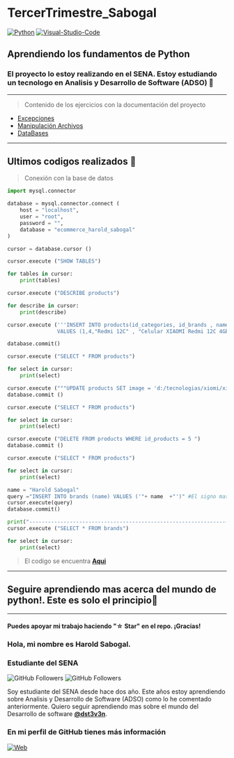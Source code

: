 # TercerTrimestre_Sabogal

[![Python](https://img.shields.io/badge/Python-1.11.3+-00B894?style=for-the-badge&logo=python&logoColor=00B894&labelColor=black)](https://www.python.org/)
[![Visual-Studio-Code](https://img.shields.io/badge/visual_studio_code-1.78+-00B894?style=for-the-badge&logo=visual-studio-code&logoColor=00B894&labelColor=black)](https://code.visualstudio.com/)

## Aprendiendo los fundamentos de Python

### El proyecto lo estoy realizando en el SENA. Estoy estudiando un tecnologo en Analisis y Desarrollo de Software (ADSO) :green_heart:

--------

>Contenido de los ejercicios con la documentación del proyecto

* [Excepciones](./excepciones/ejercicioexp1.py)
* [Manipulación Archivos](./manipulacion_archivos)
* [DataBases](./DataBase)

--------
## **Ultimos codigos realizados** :green_heart:

>Conexión con la base de datos

```python
import mysql.connector

database = mysql.connector.connect (
    host = "localhost",
    user = "root",
    password = "",
    database = "ecommerce_harold_sabogal"
)

cursor = database.cursor ()

cursor.execute ("SHOW TABLES")

for tables in cursor:
    print(tables)

cursor.execute ("DESCRIBE products")

for describe in cursor:
    print(describe)

cursor.execute ('''INSERT INTO products(id_categories, id_brands , name, description , image , id_sellers) 
                VALUES (1,4,"Redmi 12C" , "Celular XIAOMI Redmi 12C 4GB + 128GB Verde","d:/tecnologia/xiomi/xiomi12c","1") ''')

database.commit()

cursor.execute ("SELECT * FROM products")

for select in cursor:
    print(select)

cursor.execute ("""UPDATE products SET image = 'd:/tecnologias/xiomi/xiomi12c.png' WHERE id_products=5""")
database.commit ()

cursor.execute ("SELECT * FROM products")

for select in cursor:
    print(select)

cursor.execute ("DELETE FROM products WHERE id_products = 5 ")
database.commit ()

cursor.execute ("SELECT * FROM products")

for select in cursor:
    print(select)

name = "Harold Sabogal"
query ="INSERT INTO brands (name) VALUES ('"+ name  +"')" #El signo mas es para concatenar
cursor.execute(query)
database.commit()

print("----------------------------------------------------------------------")
cursor.execute ("SELECT * FROM brands")

for select in cursor:
    print(select)
```
>El codigo se encuentra **[Aqui](./DataBase/DatabasePrueba1.py)**



------
## Seguire aprendiendo mas acerca del mundo de **python!**. Este es solo el principio:green_heart:

--------
#### Puedes apoyar mi trabajo haciendo "☆ Star" en el repo. ¡Gracias!

 ### Hola, mi nombre es Harold Sabogal.
### Estudiante del SENA

![GitHub Followers](https://img.shields.io/github/followers/dst3v3n?style=social)
![GitHub Followers](https://img.shields.io/github/stars/dst3v3n?style=social)

Soy estudiante del SENA desde hace dos año. Este años estoy aprendiendo sobre Analisis y Desarrollo de Software (ADSO) como lo he comentado anteriormente. Quiero seguir aprendiendo mas sobre el mundo del Desarrollo de software **[@dst3v3n](https://github.com/dst3v3n)**.

### En mi perfil de GitHub tienes más información

[![Web](https://img.shields.io/badge/Guthub-dst3v3n-00B894?style=for-the-badge&logo=github&logoColor=00B894&labelColor=black)](https://github.com/dst3v3n)
